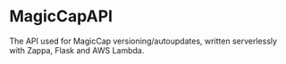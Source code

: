 # MagicCapAPI
The API used for MagicCap versioning/autoupdates, written serverlessly with Zappa, Flask and AWS Lambda.
